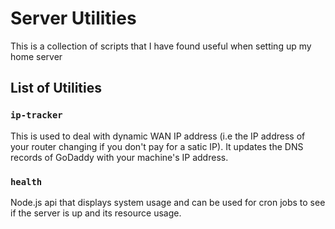 # Server Utilities

This is a collection of scripts that I have found useful when setting up my home server

## List of Utilities

### `ip-tracker`

This is used to deal with dynamic WAN IP address (i.e the IP address of your router changing if you don't pay for a satic IP). It updates the DNS records of GoDaddy with your machine's IP address.

### `health`

Node.js api that displays system usage and can be used for cron jobs to see if the server is up and its resource usage.